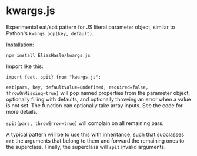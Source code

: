 # kwargs.js
Experimental eat/spit pattern for JS literal parameter object, similar to Python's `kwargs.pop(key, default)`.

Installation:
````
npm install EliasHasle/kwargs.js
````

Import like this:
````
import {eat, spit} from "kwargs.js";
````

`eat(pars, key, defaultValue=undefined, required=false, throwOnMissing=true)` will pop named properties from the parameter object, optionally filling with defaults, and optionally throwing an error when a value is not set. The function can optionally take array inputs. See the code for more details.

`spit(pars, throwError=true)` will complain on all remaining pars.

A typical pattern will be to use this with inheritance, such that subclasses `eat` the arguments that belong to them and forward the remaining ones to the superclass. Finally, the superclass will `spit` invalid arguments.

